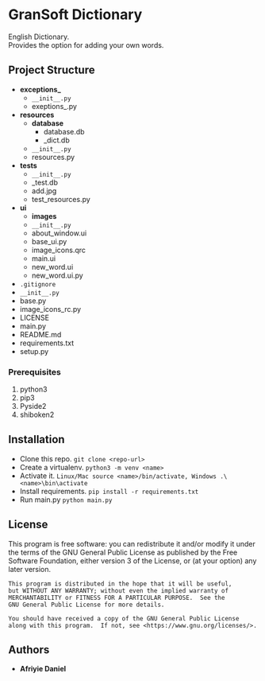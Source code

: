# GranSoft Dictionary
English Dictionary.<br>
Provides the option for adding your own words. <br>

## Project Structure
- **exceptions_**
    - `__init__.py`
    - exeptions_.py
- **resources**
    - **database**
        - database.db
        - _dict.db
    - `__init__.py`
    - resources.py
- **tests**
    - `__init__.py`
    - _test.db
    - add.jpg
    - test_resources.py
- **ui**
    - **images**
    - `__init__.py`
    - about_window.ui
    - base_ui.py
    - image_icons.qrc
    - main.ui
    - new_word.ui
    - new_word.ui.py
- `.gitignore`
- `__init__.py`
- base.py
- image_icons_rc.py
- LICENSE
- main.py
- README.md
- requirements.txt
- setup.py
    

### Prerequisites
1. python3 
2. pip3
3. Pyside2
4. shiboken2

## Installation
- Clone this repo. `git clone <repo-url>`
- Create a virtualenv. `python3 -m venv <name>`
- Activate it. `Linux/Mac source <name>/bin/activate, Windows .\<name>\bin\activate`
- Install requirements. `pip install -r requirements.txt`
- Run main.py `python main.py`

## License
This program is free software: you can redistribute it and/or modify
    it under the terms of the GNU General Public License as published by
    the Free Software Foundation, either version 3 of the License, or
    (at your option) any later version.

    This program is distributed in the hope that it will be useful,
    but WITHOUT ANY WARRANTY; without even the implied warranty of
    MERCHANTABILITY or FITNESS FOR A PARTICULAR PURPOSE.  See the
    GNU General Public License for more details.

    You should have received a copy of the GNU General Public License
    along with this program.  If not, see <https://www.gnu.org/licenses/>.

## Authors

* **Afriyie Daniel** 
